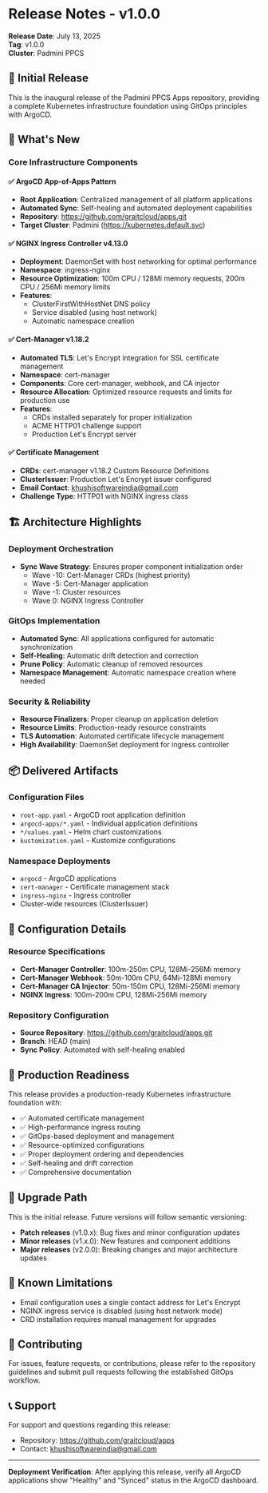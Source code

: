# Release Notes - v1.0.0

**Release Date**: July 13, 2025  
**Tag**: v1.0.0  
**Cluster**: Padmini PPCS

## 🎉 Initial Release

This is the inaugural release of the Padmini PPCS Apps repository, providing a complete Kubernetes infrastructure foundation using GitOps principles with ArgoCD.

## 🚀 What's New

### Core Infrastructure Components

#### ✅ ArgoCD App-of-Apps Pattern
- **Root Application**: Centralized management of all platform applications
- **Automated Sync**: Self-healing and automated deployment capabilities
- **Repository**: https://github.com/graitcloud/apps.git
- **Target Cluster**: Padmini (https://kubernetes.default.svc)

#### ✅ NGINX Ingress Controller v4.13.0
- **Deployment**: DaemonSet with host networking for optimal performance
- **Namespace**: ingress-nginx
- **Resource Optimization**: 100m CPU / 128Mi memory requests, 200m CPU / 256Mi memory limits
- **Features**: 
  - ClusterFirstWithHostNet DNS policy
  - Service disabled (using host network)
  - Automatic namespace creation

#### ✅ Cert-Manager v1.18.2
- **Automated TLS**: Let's Encrypt integration for SSL certificate management
- **Namespace**: cert-manager
- **Components**: Core cert-manager, webhook, and CA injector
- **Resource Allocation**: Optimized resource requests and limits for production use
- **Features**:
  - CRDs installed separately for proper initialization
  - ACME HTTP01 challenge support
  - Production Let's Encrypt server

#### ✅ Certificate Management
- **CRDs**: cert-manager v1.18.2 Custom Resource Definitions
- **ClusterIssuer**: Production Let's Encrypt issuer configured
- **Email Contact**: khushisoftwareindia@gmail.com
- **Challenge Type**: HTTP01 with NGINX ingress class

## 🏗️ Architecture Highlights

### Deployment Orchestration
- **Sync Wave Strategy**: Ensures proper component initialization order
  - Wave -10: Cert-Manager CRDs (highest priority)
  - Wave -5: Cert-Manager application
  - Wave -1: Cluster resources
  - Wave 0: NGINX Ingress Controller

### GitOps Implementation
- **Automated Sync**: All applications configured for automatic synchronization
- **Self-Healing**: Automatic drift detection and correction
- **Prune Policy**: Automatic cleanup of removed resources
- **Namespace Management**: Automatic namespace creation where needed

### Security & Reliability
- **Resource Finalizers**: Proper cleanup on application deletion
- **Resource Limits**: Production-ready resource constraints
- **TLS Automation**: Automated certificate lifecycle management
- **High Availability**: DaemonSet deployment for ingress controller

## 📦 Delivered Artifacts

### Configuration Files
- `root-app.yaml` - ArgoCD root application definition
- `argocd-apps/*.yaml` - Individual application definitions
- `*/values.yaml` - Helm chart customizations
- `kustomization.yaml` - Kustomize configurations

### Namespace Deployments
- `argocd` - ArgoCD applications
- `cert-manager` - Certificate management stack
- `ingress-nginx` - Ingress controller
- Cluster-wide resources (ClusterIssuer)

## 🔧 Configuration Details

### Resource Specifications
- **Cert-Manager Controller**: 100m-250m CPU, 128Mi-256Mi memory
- **Cert-Manager Webhook**: 50m-100m CPU, 64Mi-128Mi memory  
- **Cert-Manager CA Injector**: 50m-150m CPU, 128Mi-256Mi memory
- **NGINX Ingress**: 100m-200m CPU, 128Mi-256Mi memory

### Repository Configuration
- **Source Repository**: https://github.com/graitcloud/apps.git
- **Branch**: HEAD (main)
- **Sync Policy**: Automated with self-healing enabled

## 🎯 Production Readiness

This release provides a production-ready Kubernetes infrastructure foundation with:

- ✅ Automated certificate management
- ✅ High-performance ingress routing
- ✅ GitOps-based deployment and management
- ✅ Resource-optimized configurations
- ✅ Proper deployment ordering and dependencies
- ✅ Self-healing and drift correction
- ✅ Comprehensive documentation

## 🔄 Upgrade Path

This is the initial release. Future versions will follow semantic versioning:
- **Patch releases** (v1.0.x): Bug fixes and minor configuration updates
- **Minor releases** (v1.x.0): New features and component additions
- **Major releases** (v2.0.0): Breaking changes and major architecture updates

## 📝 Known Limitations

- Email configuration uses a single contact address for Let's Encrypt
- NGINX ingress service is disabled (using host network mode)
- CRD installation requires manual management for upgrades

## 🤝 Contributing

For issues, feature requests, or contributions, please refer to the repository guidelines and submit pull requests following the established GitOps workflow.

## 📞 Support

For support and questions regarding this release:
- Repository: https://github.com/graitcloud/apps
- Contact: khushisoftwareindia@gmail.com

---

**Deployment Verification**: After applying this release, verify all ArgoCD applications show "Healthy" and "Synced" status in the ArgoCD dashboard.
